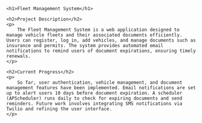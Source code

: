 <!DOCTYPE html>
<html lang="en">
<head>
</head>
<body>

    <h1>Fleet Management System</h1>

    <h2>Project Description</h2>
    <p>
        The Fleet Management System is a web application designed to manage vehicle fleets and their associated documents efficiently. Users can register, log in, add vehicles, and manage documents such as insurance and permits. The system provides automated email notifications to remind users of document expirations, ensuring timely renewals.
    </p>

    <h2>Current Progress</h2>
    <p>
        So far, user authentication, vehicle management, and document management features have been implemented. Email notifications are set up to alert users 10 days before document expiration. A scheduler (APScheduler) runs daily to check for expiring documents and send reminders. Future work involves integrating SMS notifications via Twilio and refining the user interface.
    </p>

</body>
</html>
